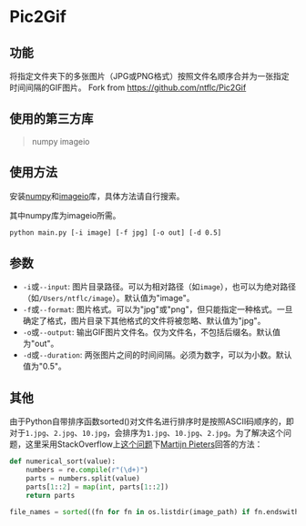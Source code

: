 # Pic2Gif

## 功能

将指定文件夹下的多张图片（JPG或PNG格式）按照文件名顺序合并为一张指定时间间隔的GIF图片。
Fork from https://github.com/ntflc/Pic2Gif

## 使用的第三方库

> numpy
> imageio

## 使用方法

安装[numpy](http://www.numpy.org/)和[imageio](http://imageio.github.io/)库，具体方法请自行搜索。

其中numpy库为imageio所需。

``` bash
python main.py [-i image] [-f jpg] [-o out] [-d 0.5]
```

## 参数

- `-i`或`--input`: 图片目录路径。可以为相对路径（如`image`），也可以为绝对路径（如`/Users/ntflc/image`）。默认值为"image"。
- `-f`或`--format`: 图片格式。可以为"jpg"或"png"，但只能指定一种格式。一旦确定了格式，图片目录下其他格式的文件将被忽略、默认值为"jpg"。
- `-o`或`--output`: 输出GIF图片文件名。仅为文件名，不包括后缀名。默认值为"out"。
- `-d`或`--duration`: 两张图片之间的时间间隔。必须为数字，可以为小数。默认值为"0.5"。

## 其他

由于Python自带排序函数sorted()对文件名进行排序时是按照ASCII码顺序的，即对于`1.jpg`、`2.jpg`、`10.jpg`，会排序为`1.jpg`、`10.jpg`、`2.jpg`。为了解决这个问题，这里采用StackOverflow上[这个问题](http://stackoverflow.com/questions/12093940/reading-files-in-a-particular-order-in-python)下[Martijn Pieters](http://stackoverflow.com/users/100297/martijn-pieters)回答的方法：

``` python
def numerical_sort(value):
    numbers = re.compile(r"(\d+)")
    parts = numbers.split(value)
    parts[1::2] = map(int, parts[1::2])
    return parts

file_names = sorted((fn for fn in os.listdir(image_path) if fn.endswith(image_format)), key=numerical_sort)
```

